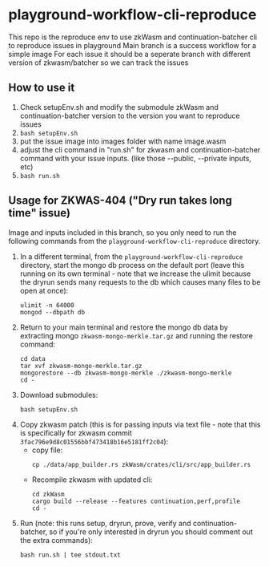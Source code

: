 # playground-workflow-cli-reproduce
This repo is the reproduce env to use zkWasm and continuation-batcher cli to reproduce issues in playground
Main branch is a success workflow for a simple image
For each issue it should be a seperate branch with different version of zkwasm/batcher so we can track the issues

## How to use it
1. Check setupEnv.sh and modify the submodule zkWasm and continuation-batcher version to the version you want to reproduce issues
2. `bash setupEnv.sh`
3. put the issue image into images folder with name image.wasm
4. adjust the cli command in "run.sh" for zkwasm and continuation-batcher command with your issue inputs. (like those --public, --private inputs, etc)
5. `bash run.sh`

## Usage for ZKWAS-404 ("Dry run takes long time" issue)
Image and inputs included in this branch, so you only need to run the following commands from the `playground-workflow-cli-reproduce` directory.

1. In a different terminal, from the `playground-workflow-cli-reproduce` directory, start the mongo db process on the default port (leave this running on its own terminal - note that we increase the ulimit because the dryrun sends many requests to the db which causes many files to be open at once):
    ```
    ulimit -n 64000
    mongod --dbpath db
    ```
2. Return to your main terminal and restore the mongo db data by extracting mongo `zkwasm-mongo-merkle.tar.gz` and running the restore command:
    ```
    cd data
    tar xvf zkwasm-mongo-merkle.tar.gz
    mongorestore --db zkwasm-mongo-merkle ./zkwasm-mongo-merkle
    cd -
    ```
2. Download submodules:
    ```
    bash setupEnv.sh
    ```
3. Copy zkwasm patch (this is for passing inputs via text file - note that this is specifically for zkwasm commit `3fac796e9d8c01556bbf473418b16e5181ff2c04`):
    - copy file:
        ```
        cp ./data/app_builder.rs zkWasm/crates/cli/src/app_builder.rs
        ```
    - Recompile zkwasm with updated cli:
        ```
        cd zkWasm
        cargo build --release --features continuation,perf,profile
        cd -
        ```
4. Run (note: this runs setup, dryrun, prove, verify and continuation-batcher, so if you're only interested in dryrun you should comment out the extra commands):
    ```
    bash run.sh | tee stdout.txt
    ```
